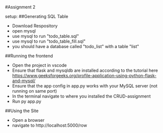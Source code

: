 #Assignment 2

setup:
##Generating SQL Table
- Download Respository
- open mysql
- use mysql to run "todo_table.sql"
- use mysql to run "todo_table_fill.sql"
- you should have a database called "todo_list" with a table "list"


##Running the frontend
- Open the project in vscode
- Ensure that flask and mysqldb are installed according to the tutorial here https://www.geeksforgeeks.org/profile-application-using-python-flask-and-mysql/
- Ensure that the app config in app.py works with your MySQL server (not running on same port)
- In the terminal navigate to where you installed the CRUD-assignment
- Run py app.py

##Using the Site
- Open a browser
- navigate to http://localhost:5000/row

